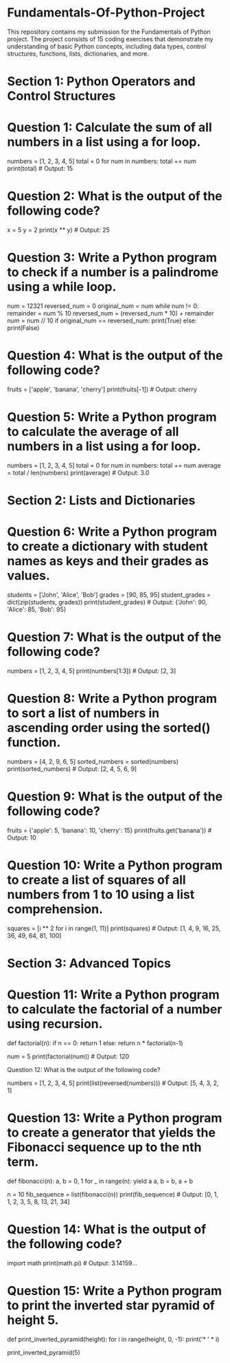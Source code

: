 # Fundamentals-Of-Python-Project
This repository contains my submission for the Fundamentals of Python project. The project consists of 15 coding exercises that demonstrate my understanding of basic Python concepts, including data types, control structures, functions, lists, dictionaries, and more.
# Section 1: Python Operators and Control Structures
# Question 1: Calculate the sum of all numbers in a list using a for loop.

numbers = [1, 2, 3, 4, 5]
total = 0
for num in numbers:
    total += num
print(total)  # Output: 15


# Question 2: What is the output of the following code?

x = 5
y = 2
print(x ** y)  # Output: 25


# Question 3: Write a Python program to check if a number is a palindrome using a while loop.

num = 12321
reversed_num = 0
original_num = num
while num != 0:
    remainder = num % 10
    reversed_num = (reversed_num * 10) + remainder
    num = num // 10
if original_num == reversed_num:
    print(True)
else:
    print(False)


# Question 4: What is the output of the following code?

fruits = ['apple', 'banana', 'cherry']
print(fruits[-1])  # Output: cherry


# Question 5: Write a Python program to calculate the average of all numbers in a list using a for loop.

numbers = [1, 2, 3, 4, 5]
total = 0
for num in numbers:
    total += num
average = total / len(numbers)
print(average)  # Output: 3.0


# Section 2: Lists and Dictionaries
# Question 6: Write a Python program to create a dictionary with student names as keys and their grades as values.

students = ['John', 'Alice', 'Bob']
grades = [90, 85, 95]
student_grades = dict(zip(students, grades))
print(student_grades)  # Output: {'John': 90, 'Alice': 85, 'Bob': 95}


# Question 7: What is the output of the following code?

numbers = [1, 2, 3, 4, 5]
print(numbers[1:3])  # Output: [2, 3]


# Question 8: Write a Python program to sort a list of numbers in ascending order using the sorted() function.

numbers = [4, 2, 9, 6, 5]
sorted_numbers = sorted(numbers)
print(sorted_numbers)  # Output: [2, 4, 5, 6, 9]


# Question 9: What is the output of the following code?

fruits = {'apple': 5, 'banana': 10, 'cherry': 15}
print(fruits.get('banana'))  # Output: 10


# Question 10: Write a Python program to create a list of squares of all numbers from 1 to 10 using a list comprehension.

squares = [i ** 2 for i in range(1, 11)]
print(squares)  # Output: [1, 4, 9, 16, 25, 36, 49, 64, 81, 100]


# Section 3: Advanced Topics
# Question 11: Write a Python program to calculate the factorial of a number using recursion.

def factorial(n):
    if n == 0:
        return 1
    else:
        return n * factorial(n-1)

num = 5
print(factorial(num))  # Output: 120


Question 12: What is the output of the following code?

numbers = [1, 2, 3, 4, 5]
print(list(reversed(numbers)))  # Output: [5, 4, 3, 2, 1]


# Question 13: Write a Python program to create a generator that yields the Fibonacci sequence up to the nth term.

def fibonacci(n):
    a, b = 0, 1
    for _ in range(n):
        yield a
        a, b = b, a + b

n = 10
fib_sequence = list(fibonacci(n))
print(fib_sequence)  # Output: [0, 1, 1, 2, 3, 5, 8, 13, 21, 34]


# Question 14: What is the output of the following code?

import math
print(math.pi)  # Output: 3.14159...

# Question 15: Write a Python program to print the inverted star pyramid of height 5.

def print_inverted_pyramid(height):
    for i in range(height, 0, -1):
        print('* ' * i)

print_inverted_pyramid(5)
